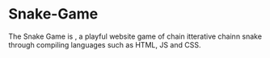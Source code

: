 # Snake-Game
The Snake Game is , a playful website game of chain itterative chainn snake through compiling languages such as HTML, JS and CSS.
